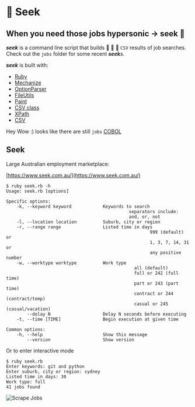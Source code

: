 # 🚀 Seek

## When you need those jobs hypersonic -> seek 🚀

**_seek_** is a command line script that builds 🔧 🔩 🔨 `CSV` results of job
searches. Check out the `jobs` folder for some recent **_seek_**_s_.

**_seek_** is built with:

- [Ruby](https://www.ruby-lang.org)
- [Mechanize](https://github.com/sparklemotion/mechanize)
- [OptionParser](https://ruby-doc.org/stdlib-2.6.3/libdoc/optparse/rdoc/OptionParser.html)
- [FileUtils](https://apidock.com/ruby/v2_6_3/FileUtils)
- [Paint](https://github.com/janlelis/paint)
- [CSV class](https://ruby-doc.org/stdlib-2.5.0/libdoc/csv/rdoc/CSV.html)
- [XPath](https://en.wikipedia.org/wiki/XPath)
- [CSV](https://en.wikipedia.org/wiki/Comma-separated_values)

Hey Wow :) looks like there are still `jobs`
[COBOL](https://en.wikipedia.org/wiki/COBOL)

## Seek

Large Australian employment marketplace:

[https://www.seek.com.au/](https://www.seek.com.au/)

```
$ ruby seek.rb -h
Usage: seek.rb [options]

Specific options:
    -k, --keyword keyword            Keywords to search
                                               separators include:
                                               and, or, not
    -l, --location location          Suburb, city or region
    -r, --range range                Listed time in days
                                                       999 (default) or
                                                       1, 3, 7, 14, 31 or
                                                       any positive number
    -w, --worktype worktype          Work type
                                                 all (default)
                                                 full or 242 (full time)
                                                 part or 243 (part time)
                                                 contract or 244 (contract/temp)
                                                 casual or 245 (casual/vacation)
        --delay N                    Delay N seconds before executing
    -t, --time [TIME]                Begin execution at given time

Common options:
    -h, --help                       Show this message
        --version                    Show version
```

Or to enter interactive mode

```
$ ruby seek.rb
Enter keywords: git and python
Enter suburb, city or region: sydney
Listed time in days: 30
Work type: full
41 jobs found
```
![Scrape Jobs](../_static/images/scrape-jobs.png)
